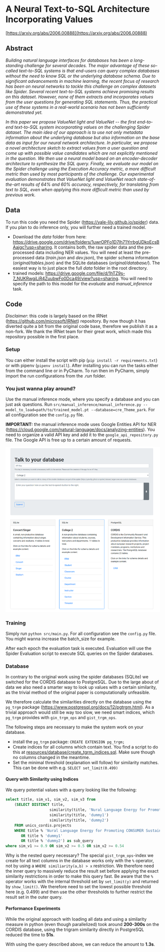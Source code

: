 # A Neural Text-to-SQL Architecture Incorporating Values

[https://arxiv.org/abs/2006.00888](https://arxiv.org/abs/2006.00888)

## Abstract

_Building natural language interfaces for databases has been a long-standing challenge for several decades. The major advantage of these so-called text-to-SQL systems is that end-users can query complex databases without the need to know SQL or the underlying database schema. Due to significant advancements in machine learning, the recent focus of research has been on neural networks to tackle this challenge on complex datasets like Spider. Several recent text-to-SQL systems achieve promising results on this dataset. However, none of them extracts and incorporates values from the user questions for generating SQL statements. Thus, the practical use of these systems in a real-world scenario has not been sufficiently demonstrated yet._

_In this paper we propose ValueNet light and ValueNet  -- the first end-to-end text-to-SQL system incorporating values on the challenging Spider dataset. The main idea of our approach is to use not only metadata information about the underlying database but also information on the base data as input for our neural network architecture. In particular, we propose a novel architecture sketch to extract values from a user question and come up with possible value candidates which are not explicitly mentioned in the question. We then use a neural model based on an encoder-decoder architecture to synthesize the SQL query. Finally, we evaluate our model on the Spider challenge using the Execution Accuracy metric, a more difficult metric than used by most participants of the challenge.
Our experimental evaluation demonstrates that ValueNet light and ValueNet reach state-of-the-art results of  64% and 60% accuracy, respectively, for translating from text to SQL, even when applying this more  difficult metric than used by previous work._

## Data
To run this code you need the Spider (https://yale-lily.github.io/spider) data. If you plan to do inference only, you will further need a trained model. 
* Download the _data_ folder from here: https://drive.google.com/drive/folders/1uwrOPFo1D7lh71YrrbgUDkoEcsBAajgc?usp=sharing. It contains both, the raw spider data and the pre-processed data including NER values. You will need at least the pre-processed data (_train.json_ and _dev.json_), the spider schema information (_original/tables.json_) and the SQLite databases (_original/database/_). The easiest way is to just place the full _data_ folder in the root directory.
* trained models: https://drive.google.com/file/d/1hTZ9s-7_NUKRwgjLiR4ZuubwFo0Dca49/view?usp=sharing. You will need to specify the path to this model for the _evaluate_ and _manual_inference_ task.


## Code

_Disclaimer_: this code is largely based on the IRNet (https://github.com/microsoft/IRNet) repository. By now though it has diverted quite a bit from the original code base, therefore we publish it as a non-fork. We thank the IRNet team for their great work, which made this repository possible in the first place.

### Setup
You can either install the script with pip (`pip install -r requirements.txt`) or with pipenv (`pipenv install`). After installing you can run the tasks either from the command line or in PyCharm. To run then im PyCharm, simply import the run configurations from the _.run_ folder.

### You just wanna play around?
Use the manual inference mode, where you specify a database and you can just ask questions. Run `src/manual_inference/manual_inference.py --model_to_load=path/to/trained_model.pt --database=cre_Theme_park`. For all configuration see the `config.py` file.

**IMPORTANT:** the manual inference mode uses Google Entities API for NER (https://cloud.google.com/natural-language/docs/analyzing-entities). You need to organize a valid API key and add it to the `google_api_repository.py` file. The Google API is free up to a certain amount of requests.

![Image of Manual Inference](./screenshot_manual_inference.png)

### Training
Simply run `python src/main.py`. For all configuration see the `config.py` file. You might wanna increase the batch_size for example.

After each epoch the evaluation task is executed. Evaluation will use the Spider Evaluation script to execute SQL queries on the Spider databases.

### Database
In contrary to the original work using the spider databases (SQLite) we switched for the CORDIS database to PostgreSQL. Due to the large about of data we also
need a smarter way to look up values with a certain similarity, as the trivial method of the original paper is computationally unfeasible.

We therefore calculate the similarities directly on the database using the `pg_trgm` package (https://www.postgresql.org/docs/12/pgtrgm.html). 
As a trivial approach would still be way too slow, we need smart indices, which `pg_trgm` provides with `gin_trgm_ops` and `gist_trgm_ops`.

The following steps are necessary to make the system work on your database.
* install the `pg_trgm` package: `CREATE EXTENSION pg_trgm;`
* Create indices for all columns which contain text. You find a script to do this at [resources/database/create_tgrm_indices.sql](/resources/database/create_tgrm_indices.sql). Make sure though no columns changed in the meantime.
* Set the minimal threshold (explanation will follow) for similarity matches. This can be done with e.g. `SELECT set_limit(0.499)`

#### Query with Similarity using Indices
We query potential values with a query looking like the following:
```Sql 
select title, sim_v1, sim_v2, sim_v3 from
    (SELECT DISTINCT title,
                    similarity(title, 'Nural Language Energy for Promoting CONSUMER Sustainable Behaviour') as sim_v1,
                    similarity(title, 'dummy1')                                                             as sim_v2,
                    similarity(title, 'dummy2')                                                             as sim_v3
    FROM unics_cordis.projects
    WHERE title % 'Nural Language Energy for Promoting CONSUMER Sustainable Behaviour'
       OR title % 'dummy1'
       OR title % 'dummy2') as sub_query
where sim_v1 >= 0.9 OR sim_v2 >= 0.5 OR sim_v2 >= 0.54
```


Why is the nested query necessary? The special `gist_trgm_ops`-index we create for all text columns in the database 
works only with the `%` operator, not by using a `WHERE similiarity(a,b) > x` restriction. We therefore
need the inner query to massively reduce the result set before applying the exact similarity restrictions in order to make this query fast.
Be aware that the `%` operator works with the internal threshold set by `set_limit(y)` and returned by `show_limit()`. 
We therefore need to set the lowest possible threshold here (e.g. 0.499) and then use the other thresholds
to further restrict the result set in the outer query.

#### Performance Experiments
While the original approach with loading all data and using a similarity measure in python (even though parallelized) took around **200-300s** on the CORDIS database, 
using the trigram similarity directly in PostgreSQL reduced the time to **51s**.

With using the query described above, we can reduce the amount to **1.3s**.